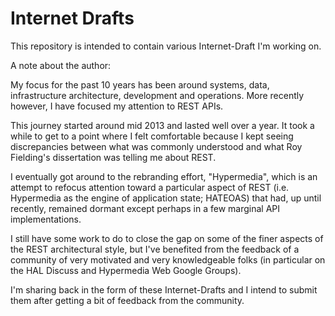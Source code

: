 # Internet Drafts

This repository is intended to contain various Internet-Draft I'm working on.

A note about the author:

My focus for the past 10 years has been around systems, data, infrastructure architecture, development and operations. More recently however, I have focused my attention to REST APIs.

This journey started around mid 2013 and lasted well over a year. It took a while to get to a point where I felt comfortable because I kept seeing discrepancies between what was commonly understood and what Roy Fielding's dissertation was telling me about REST.

I eventually got around to the rebranding effort, "Hypermedia", which is an attempt to refocus attention toward a particular aspect of REST (i.e. Hypermedia as the engine of application state; HATEOAS) that had, up until recently, remained dormant except perhaps in a few marginal API implementations.

I still have some work to do to close the gap on some of the finer aspects of the REST architectural style, but I've benefited from the feedback of a community of very motivated and very knowledgeable folks (in particular on the HAL Discuss and Hypermedia Web Google Groups).

I'm sharing back in the form of these Internet-Drafts and I intend to submit them after getting a bit of feedback from the community.
